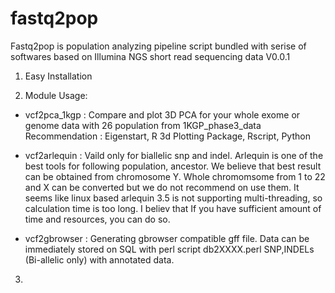 # fastq2pop

Fastq2pop is population analyzing pipeline script bundled with serise of softwares based on Illumina NGS short read sequencing data
V0.0.1


1) Easy Installation





2) Module Usage:


- vcf2pca_1kgp : Compare and plot 3D PCA for your whole exome or genome data with 26 population from 1KGP_phase3_data
Recommendation : Eigenstart, R 3d Plotting Package, Rscript, Python

- vcf2arlequin : Vaild only for biallelic snp and indel. Arlequin is one of the best tools for following population, ancestor.
We believe that best result can be obtained from chromosome Y. Whole chromomsome from 1 to 22 and X can be converted but we do not recommend on use them. It seems like linux based arlequin 3.5 is not supporting multi-threading, so calculation time is too long. I believ that If you have sufficient amount of time and resources, you can do so.

- vcf2gbrowser : Generating gbrowser compatible gff file. Data can be immediately stored on SQL with perl script db2XXXX.perl SNP,INDELs (Bi-allelic only) with annotated data.


3)


